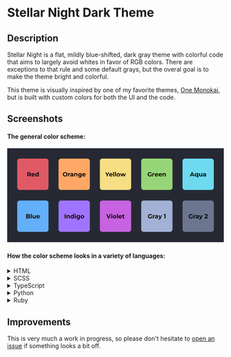 # Stellar Night Dark Theme

## Description

Stellar Night is a flat, mildly blue-shifted, dark gray theme with colorful code that aims to largely avoid whites in favor of RGB colors. There are exceptions to that rule and some default grays, but the overal goal is to make the theme bright and colorful.

This theme is visually inspired by one of my favorite themes, [One Monokai](https://marketplace.visualstudio.com/items?itemName=azemoh.one-monokai), but is built with custom colors for both the UI and the code.

## Screenshots

#### The general color scheme:

![Color Scheme](./screenshots/color-scheme.png)

#### How the color scheme looks in a variety of languages:

<details>
  <summary>HTML</summary>

  ![HTML Screenshot](./screenshots/example-html.png)
</details>

<details>
  <summary>SCSS</summary>

  ![HTML Screenshot](./screenshots/example-scss.png)
</details>

<details>
  <summary>TypeScript</summary>

  ![HTML Screenshot](./screenshots/example-typescript.png)
</details>

<details>
  <summary>Python</summary>

  ![HTML Screenshot](./screenshots/example-python.png)
</details>

<details>
  <summary>Ruby</summary>

  ![HTML Screenshot](./screenshots/example-ruby.png)
</details>

## Improvements

This is very much a work in progress, so please don't hesitate to [open an issue](https://github.com/fcangelo/vscode-stellar-night/issues) if something looks a bit off.
